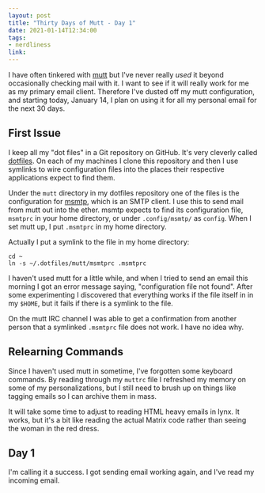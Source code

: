 ```yaml
---
layout: post
title: "Thirty Days of Mutt - Day 1"
date: 2021-01-14T12:34:00
tags:
- nerdliness
link:
---
```

I have often tinkered with [mutt](https://www.mutt.org "mutt") but I've never really *used* it
beyond occasionally checking mail with it. I want to see if it will really work for me as my primary
email client. Therefore I've dusted off my mutt configuration, and starting today, January 14, I
plan on using it for all my personal email for the next 30 days.

## First Issue
I keep all my "dot files" in a Git repository on GitHub. It's very cleverly called
[dotfiles](https://github.com/zanshin/dotfiles "dotfiles"). On each of my machines I clone this
repository and then I use symlinks to wire configuration files into the places their respective
applications expect to find them.

Under the `mutt` directory in my dotfiles repository one of the files is the configuration for
[msmtp](https://marlam.de/msmtp/ "About msmtp"), which is an SMTP client. I use this to send mail
from mutt out into the ether. msmtp expects to find its configuration file, `msmtprc` in your home
directory, or under `.config/msmtp/` as `config`. When I set mutt up, I put `.msmtprc` in my home
directory.

Actually I put a symlink to the file in my home directory:

    cd ~
    ln -s ~/.dotfiles/mutt/msmtprc .msmtprc

I haven't used mutt for a little while, and when I tried to send an email this morning I got an
error message saying, "configuration file not found". After some experimenting I discovered that
everything works if the file itself in in my `$HOME`, but it fails if there is a symlink to the
file.

On the mutt IRC channel I was able to get a confirmation from another person that a symlinked
`.msmtprc` file does not work. I have no idea why.

## Relearning Commands
Since I haven't used mutt in sometime, I've forgotten some keyboard commands. By reading through my
`muttrc` file I refreshed my memory on some of my personalizations, but I still need to brush up on
things like tagging emails so I can archive them in mass.

It will take some time to adjust to reading HTML heavy emails in lynx. It works, but it's a bit like
reading the actual Matrix code rather than seeing the woman in the red dress.

## Day 1
I'm calling it a success. I got sending email working again, and I've read my incoming email.
